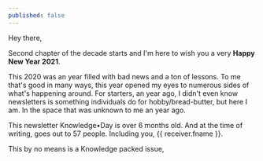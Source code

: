 ```yaml
---
published: false
---
```

Hey there,

Second chapter of the decade starts and I'm here to wish you a very **Happy New Year 2021**.

This 2020 was an year filled with bad news and a ton of lessons. To me that's good in many ways, this year opened my eyes to numerous sides of what's happening around. For starters, an year ago, I didn't even know newsletters is something individuals do for hobby/bread-butter, but here I am. In the space that was unknown to me an year ago.

This newsletter Knowledge•Day is over 6 months old. And at the time of writing, goes out to 57 people. Including you, {{ receiver.fname }}.

This by no means is a Knowledge packed issue, 